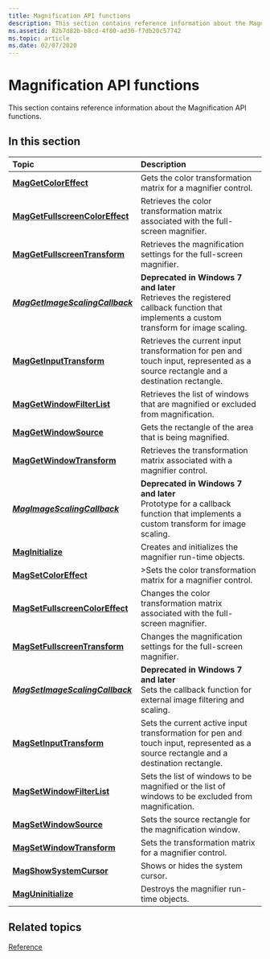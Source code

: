 ```yaml
---
title: Magnification API functions
description: This section contains reference information about the Magnification API functions.
ms.assetid: 82b7d82b-b8cd-4f80-ad30-f7db20c57742
ms.topic: article
ms.date: 02/07/2020
---
```


# Magnification API functions

This section contains reference information about the Magnification API functions.

## In this section

| Topic | Description |
|:---|:---|
| [**MagGetColorEffect**](/windows/win32/api/Magnification/nf-magnification-maggetcoloreffect)<br/> | Gets the color transformation matrix for a magnifier control.<br/> |
| [**MagGetFullscreenColorEffect**](/windows/win32/api/Magnification/nf-magnification-maggetfullscreencoloreffect)<br/>  |  Retrieves the color transformation matrix associated with the full-screen magnifier.<br/> |
| [**MagGetFullscreenTransform**](/windows/win32/api/Magnification/nf-magnification-maggetfullscreentransform)<br/>  | Retrieves the magnification settings for the full-screen magnifier.<br/>  |
| [***MagGetImageScalingCallback***](/windows/win32/api/Magnification/nf-magnification-maggetimagescalingcallback)<br/>  | **Deprecated in Windows 7 and later**<br/>Retrieves the registered callback function that implements a custom transform for image scaling. <br/> |
| [**MagGetInputTransform**](/windows/win32/api/Magnification/nf-magnification-maggetinputtransform)<br/>  | Retrieves the current input transformation for pen and touch input, represented as a source rectangle and a destination rectangle.<br/>  |
| [**MagGetWindowFilterList**](/windows/win32/api/Magnification/nf-magnification-maggetwindowfilterlist)<br/>  | Retrieves the list of windows that are magnified or excluded from magnification.<br/>  |
| [**MagGetWindowSource**](/windows/win32/api/Magnification/nf-magnification-maggetwindowsource)<br/>  | Gets the rectangle of the area that is being magnified.<br/>  |
| [**MagGetWindowTransform**](/windows/win32/api/Magnification/nf-magnification-maggetwindowtransform)<br/>  | Retrieves the transformation matrix associated with a magnifier control. <br/>  |
| [***MagImageScalingCallback***](/windows/win32/api/Magnification/nc-magnification-magimagescalingcallback)<br/>  | **Deprecated in Windows 7 and later**<br/>Prototype for a callback function that implements a custom transform for image scaling.<br/>  |
| [**MagInitialize**](/windows/win32/api/Magnification/nf-magnification-maginitialize)<br/>  | Creates and initializes the magnifier run-time objects. <br/>  |
| [**MagSetColorEffect**](/windows/win32/api/Magnification/nf-magnification-magsetcoloreffect)<br/>  | >Sets the color transformation matrix for a magnifier control.<br/>  |
| [**MagSetFullscreenColorEffect**](/windows/win32/api/Magnification/nf-magnification-magsetfullscreencoloreffect)<br/>  | Changes the color transformation matrix associated with the full-screen magnifier.<br/>  |
| [**MagSetFullscreenTransform**](/windows/win32/api/Magnification/nf-magnification-magsetfullscreentransform)<br/>  | Changes the magnification settings for the full-screen magnifier.<br/>  |
| [***MagSetImageScalingCallback***](/windows/win32/api/Magnification/nf-magnification-magsetimagescalingcallback)<br/>  | **Deprecated in Windows 7 and later**<br/>Sets the callback function for external image filtering and scaling.<br/>  |
| [**MagSetInputTransform**](/windows/win32/api/Magnification/nf-magnification-magsetinputtransform)<br/>  | Sets the current active input transformation for pen and touch input, represented as a source rectangle and a destination rectangle.<br/>  |
| [**MagSetWindowFilterList**](/windows/win32/api/Magnification/nf-magnification-magsetwindowfilterlist)<br/>  | Sets the list of windows to be magnified or the list of windows to be excluded from magnification.<br/>  |
| [**MagSetWindowSource**](/windows/win32/api/Magnification/nf-magnification-magsetwindowsource)<br/>  | Sets the source rectangle for the magnification window.<br/>  |
| [**MagSetWindowTransform**](/windows/win32/api/Magnification/nf-magnification-magsetwindowtransform)<br/>  | Sets the transformation matrix for a magnifier control. <br/>  |
| [**MagShowSystemCursor**](/windows/win32/api/Magnification/nf-magnification-magshowsystemcursor)<br/>  | Shows or hides the system cursor.<br/>  |
| [**MagUninitialize**](/windows/win32/api/Magnification/nf-magnification-maguninitialize)<br/>  | Destroys the magnifier run-time objects.<br/>  |

## Related topics

[Reference](entry-magapi-ref.md)
